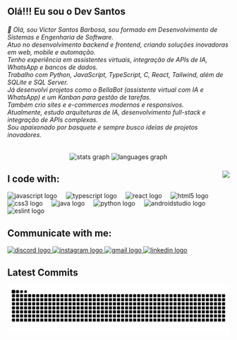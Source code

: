 ## Olá!!! Eu sou o Dev Santos

<h6 align="left">👋 Olá, sou Victor Santos Barbosa, sou formado em Desenvolvimento de Sistemas e Engenharia de Software.<br>Atuo no desenvolvimento backend e frontend, criando soluções inovadoras em web, mobile e automação.<br>Tenho experiência em assistentes virtuais, integração de APIs de IA, WhatsApp e bancos de dados.<br>Trabalho com Python, JavaScript, TypeScript, C, React, Tailwind, além de SQLite e SQL Server.<br>Já desenvolvi projetos como o BellaBot (assistente virtual com IA e WhatsApp) e um Kanban para gestão de tarefas.<br>Também crio sites e e-commerces modernos e responsivos.<br>Atualmente, estudo arquiteturas de IA, desenvolvimento full-stack e integração de APIs complexas.<br>Sou apaixonado por basquete e sempre busco ideias de projetos inovadores.</h6>

###

<div align="center">
  <img src="https://github-readme-stats.vercel.app/api?username=Victorks4&hide_title=false&hide_rank=false&show_icons=true&include_all_commits=true&count_private=true&disable_animations=false&theme=merko&locale=en&hide_border=false" height="200" alt="stats graph"  />
  <img src="https://github-readme-stats.vercel.app/api/top-langs?username=Victorks4&locale=en&hide_title=false&layout=compact&card_width=320&langs_count=6&theme=merko&hide_border=false" height="150" alt="languages graph"  />
</div>

###

<img align="right" height="150" src="https://media1.giphy.com/media/v1.Y2lkPTc5MGI3NjExZm1qMGV1bDBocWZibmdpOG52OHowZDQybXc4NHV5dWtsMDIxaHoyNSZlcD12MV9pbnRlcm5hbF9naWZfYnlfaWQmY3Q9Zw/GY6Zmupsc3ilQbsjbL/giphy.gif"  />

###

## I code with:

<div align="left">
  <img src="https://cdn.jsdelivr.net/gh/devicons/devicon/icons/javascript/javascript-original.svg" height="30" alt="javascript logo"  />
  <img width="12" />
  <img src="https://cdn.jsdelivr.net/gh/devicons/devicon/icons/typescript/typescript-original.svg" height="30" alt="typescript logo"  />
  <img width="12" />
  <img src="https://cdn.jsdelivr.net/gh/devicons/devicon/icons/react/react-original.svg" height="30" alt="react logo"  />
  <img width="12" />
  <img src="https://cdn.jsdelivr.net/gh/devicons/devicon/icons/html5/html5-original.svg" height="30" alt="html5 logo"  />
  <img width="12" />
  <img src="https://cdn.jsdelivr.net/gh/devicons/devicon/icons/css3/css3-original.svg" height="30" alt="css3 logo"  />
  <img width="12" />
  <img src="https://cdn.jsdelivr.net/gh/devicons/devicon/icons/java/java-original.svg" height="30" alt="java logo"  />
  <img width="12" />
  <img src="https://cdn.jsdelivr.net/gh/devicons/devicon/icons/python/python-original.svg" height="30" alt="python logo"  />
  <img width="12" />
  <img src="https://cdn.jsdelivr.net/gh/devicons/devicon/icons/androidstudio/androidstudio-original.svg" height="30" alt="androidstudio logo"  />
  <img width="12" />
  <img src="https://cdn.jsdelivr.net/gh/devicons/devicon/icons/eslint/eslint-original.svg" height="30" alt="eslint logo"  />
</div>

### 

## Communicate with me:
<div align="left">
  <a href="https://discord.com/users/1251204355298824338" target="_blank">
    <img src="https://img.shields.io/static/v1?message=Discord&logo=discord&label=&color=7289DA&logoColor=white&labelColor=&style=for-the-badge" height="35" alt="discord logo"  />
  </a>
  <a href="https://www.instagram.com/victor.sb02" target="_blank">
    <img src="https://img.shields.io/static/v1?message=Instagram&logo=instagram&label=&color=E4405F&logoColor=white&labelColor=&style=for-the-badge" height="35" alt="instagram logo"  />
  </a>
  <a href="mailto:vitinsantosks4@gmail.com" target="_blank">
    <img src="https://img.shields.io/static/v1?message=Gmail&logo=gmail&label=&color=D14836&logoColor=white&labelColor=&style=for-the-badge" height="35" alt="gmail logo"  />
  </a>
  <a href="https://www.linkedin.com/in/victor-santos-barbosa-985390274/" target="_blank">
    <img src="https://img.shields.io/static/v1?message=LinkedIn&logo=linkedin&label=&color=0077B5&logoColor=white&labelColor=&style=for-the-badge" height="35" alt="linkedin logo"  />
  </a>
</div>

## Latest Commits
![Snake animation](https://github.com/Victorks4/Victorks4/blob/output/github-contribution-grid-snake.svg)

